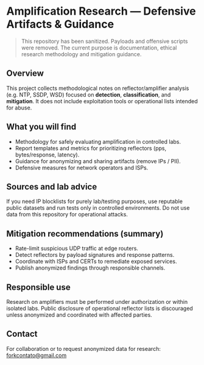 # Amplification Research — Defensive Artifacts & Guidance

> This repository has been sanitized. Payloads and offensive scripts were removed.
> The current purpose is documentation, ethical research methodology and mitigation guidance.

## Overview
This project collects methodological notes on reflector/amplifier analysis (e.g. NTP, SSDP, WSD) focused on **detection**, **classification**, and **mitigation**. It does not include exploitation tools or operational lists intended for abuse.

## What you will find
- Methodology for safely evaluating amplification in controlled labs.
- Report templates and metrics for prioritizing reflectors (pps, bytes/response, latency).
- Guidance for anonymizing and sharing artifacts (remove IPs / PII).
- Defensive measures for network operators and ISPs.

## Sources and lab advice
If you need IP blocklists for purely lab/testing purposes, use reputable public datasets and run tests only in controlled environments. Do not use data from this repository for operational attacks.

## Mitigation recommendations (summary)
- Rate-limit suspicious UDP traffic at edge routers.
- Detect reflectors by payload signatures and response patterns.
- Coordinate with ISPs and CERTs to remediate exposed services.
- Publish anonymized findings through responsible channels.

## Responsible use
Research on amplifiers must be performed under authorization or within isolated labs. Public disclosure of operational reflector lists is discouraged unless anonymized and coordinated with affected parties.

## Contact
For collaboration or to request anonymized data for research: forkcontato@gmail.com
